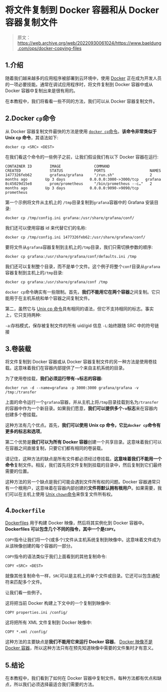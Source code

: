 # 将文件复制到 Docker 容器和从 Docker 容器复制文件

> 原文：<https://web.archive.org/web/20220930061024/https://www.baeldung.com/ops/docker-copying-files>

## 1.介绍

随着我们越来越多的应用程序被部署到云环境中，使用 [Docker](/web/20220926200722/https://www.baeldung.com/docker-java-api) 正在成为开发人员的一项必要技能。通常在调试应用程序时，将文件复制到 Docker 容器中或从 Docker 容器中复制出来是很有用的。

在本教程中，我们将看看一些不同的方法，我们可以从 Docker 容器复制文件。

## 2.Docker `cp`命令

从 Docker 容器复制文件最快的方法是使用 [`docker cp`命令](https://web.archive.org/web/20220926200722/https://docs.docker.com/engine/reference/commandline/cp/)。**该命令非常类似于 Unix cp 命令**，其语法如下:

`docker cp <SRC> <DEST>`

在我们看这个命令的一些例子之前，让我们假设我们有以下 Docker 容器在运行:

```
CONTAINER ID        IMAGE               COMMAND                  CREATED             STATUS              PORTS                    NAMES
1477326feb62        grafana/grafana     "/run.sh"                2 months ago        Up 3 days           0.0.0.0:3000->3000/tcp   grafana
8c45029d15e8        prom/prometheus     "/bin/prometheus --c…"   2 months ago        Up 3 days           0.0.0.0:9090->9090/tcp   prometheus
```

第一个示例将文件从主机上的 `/tmp`目录复制到`grafana`容器中的 Grafana 安装目录:

```
docker cp /tmp/config.ini grafana:/usr/share/grafana/conf/
```

我们还可以使用容器 id 来代替它们的名称:

```
docker cp /tmp/config.ini 1477326feb62:/usr/share/grafana/conf/
```

要将文件从`grafana`容器复制到主机上的`/tmp`目录，我们只需切换参数的顺序:

```
docker cp grafana:/usr/share/grafana/conf/defaults.ini /tmp
```

我们还可以复制整个目录，而不是单个文件。这个例子将整个`conf`目录从`grafana`容器复制到主机上的`/tmp`目录:

```
docker cp grafana:/usr/share/grafana/conf /tmp
```

`docker cp`命令确实有一些限制。首先，**我们不能用它在两个容器**之间复制。它只能用于在主机系统和单个容器之间复制文件。

第二，虽然它与 [Unix cp 命令](/web/20220926200722/https://www.baeldung.com/linux/copy-file-to-multiple-directories)具有相同的语法，但它不支持相同的标志。事实上，它只支持两种:

`-a`:存档模式，保存被复制文件的所有 uid/gid 信息
`-L`:始终跟随 SRC 中的符号链接

## 3.卷装载

将文件复制到 Docker 容器或从 Docker 容器复制文件的另一种方法是使用卷挂载。这意味着我们在容器内部提供了一个来自主机系统的目录。

为了使用卷挂载，**我们必须运行带有`-v`标志的容器:**

```
docker run -d --name=grafana -p 3000:3000 grafana/grafana -v /tmp:/transfer
```

上面的命令运行一个`grafana`容器，并从主机上将`/tmp`目录挂载到名为`/transfer`的容器中作为一个新目录。如果我们愿意，**我们可以提供多个`-v`标志**来在容器内创建多个卷挂载。

这种方法有几个优点。首先，**我们可以使用 Unix cp 命令，它比`docker cp`命令有更多的标志和选项**。

第二个优势是**我们可以为所有 Docker 容器**创建一个共享目录。这意味着我们可以在容器之间直接复制，只要它们都有相同的卷装载。

请记住，这种方法的缺点是所有文件都必须经过卷挂载。**这意味着我们不能用一个命令**复制文件。相反，我们首先将文件复制到挂载的目录中，然后复制到它们最终需要的位置。

这种方法的另一个缺点是我们可能会遇到文件所有权的问题。Docker 容器通常只有一个根用户，这意味着在容器内部创建的**文件将默认拥有根用户**。如果需要，我们可以在主机上使用 [Unix `chown`命令](https://web.archive.org/web/20220926200722/http://www.linfo.org/chown.html)来恢复文件所有权。

## 4.`Dockerfile`

[Dockerfiles](https://web.archive.org/web/20220926200722/https://docs.docker.com/engine/reference/builder/) 用于构建 Docker 映像，然后将其实例化到 Docker 容器中。 **Dockerfiles 可以包含几个不同的指令，其中一个是`COPY`。**

`COPY`指令让我们将一个(或多个)文件从主机系统复制到映像中。这意味着文件成为从该映像创建的每个容器的一部分。

`COPY`指令的语法类似于我们上面看到的其他复制命令:

```
COPY <SRC> <DEST>
```

就像其他复制命令一样，`SRC`可以是主机上的单个文件或目录。它还可以包含通配符来匹配多个文件。

让我们看一些例子。

这将把当前 Docker 构建上下文中的一个复制到映像中:

```
COPY properties.ini /config/
```

这将把所有 XML 文件复制到 Docker 映像中:

```
COPY *.xml /config/
```

这种方法的主要缺点是**我们不能用它来运行 Docker 容器**。 [Docker 映像不是 Docker 容器](/web/20220926200722/https://www.baeldung.com/docker-images-vs-containers)，所以这种方法只有在预先知道映像中需要的文件集时才有意义。

## 5.结论

在本教程中，我们看到了如何在 Docker 容器中复制文件。每种方法都有优点和缺点，所以我们必须选择最适合我们需要的方法。